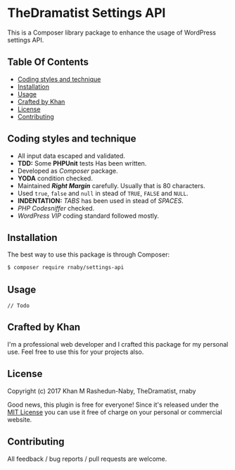 # TheDramatist Settings API

This is a Composer library package to enhance the usage of WordPress settings API.

## Table Of Contents

* [Coding styles and technique](#coding-styles-and-technique)
* [Installation](#installation)
* [Usage](#usage)
* [Crafted by Khan](#crafted-by-khan)
* [License](#license)
* [Contributing](#contributing)

## Coding styles and technique
* All input data escaped and validated.
* **TDD:** Some **PHPUnit** tests Has been written.
* Developed as *Composer* package.
* **YODA** condition checked.
* Maintained ***Right Margin*** carefully. Usually that is 80 characters.
* Used `true`, `false` and `null` in stead of `TRUE`, `FALSE` and `NULL`.
* **INDENTATION:** *TABS* has been used in stead of *SPACES*.
* *PHP Codesniffer* checked.
* *WordPress VIP* coding standard followed mostly.

## Installation

The best way to use this package is through Composer:

```BASH
$ composer require rnaby/settings-api
```

## Usage

`// Todo`

## Crafted by Khan

I'm a professional web developer and I crafted this package for my personal use. Feel free to use this for your projects also.

## License

Copyright (c) 2017 Khan M Rashedun-Naby, TheDramatist, rnaby

Good news, this plugin is free for everyone! Since it's released under the [MIT License](LICENSE) you can use it free of charge on your personal or commercial website.

## Contributing

All feedback / bug reports / pull requests are welcome.
